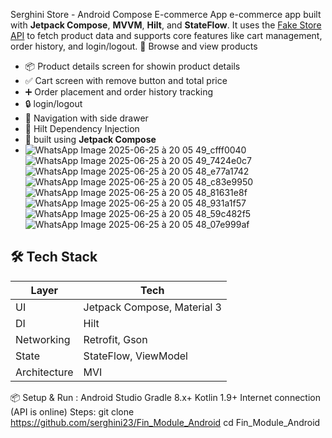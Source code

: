 Serghini Store - Android Compose E-commerce App
e-commerce app built with **Jetpack Compose**, **MVVM**, **Hilt**, and **StateFlow**. It uses the [Fake Store API](https://fakestoreapi.com/) to fetch product data and supports core features like cart management, order history, and login/logout.
🛒 Browse and view products 
- 📦 Product details screen for showin product details 
- ✅ Cart screen with remove button and total price
- ➕ Order placement and order history tracking
- 🔒 login/logout  
- 🧭 Navigation with side drawer
- 💉 Hilt Dependency Injection
- 🎨  built using **Jetpack Compose**
- ![WhatsApp Image 2025-06-25 à 20 05 49_cfff0040](https://github.com/user-attachments/assets/c5df0c49-59d9-479f-93e3-714916d7127e)
![WhatsApp Image 2025-06-25 à 20 05 49_7424e0c7](https://github.com/user-attachments/assets/6155bdc1-b145-472f-969a-d02025bb9273)
![WhatsApp Image 2025-06-25 à 20 05 48_e77a1742](https://github.com/user-attachments/assets/ba44287f-faa6-4cec-9dfd-18e46dfad28c)
![WhatsApp Image 2025-06-25 à 20 05 48_c83e9950](https://github.com/user-attachments/assets/dcf593d8-4ae5-4b86-96b0-314e19c11957)
![WhatsApp Image 2025-06-25 à 20 05 48_81631e8f](https://github.com/user-attachments/assets/537a8891-bc43-4e3c-ba86-be6defc73ae5)
![WhatsApp Image 2025-06-25 à 20 05 48_931a1f57](https://github.com/user-attachments/assets/a4bb5303-de43-4ff6-a50a-33213e482803)
![WhatsApp Image 2025-06-25 à 20 05 48_59c482f5](https://github.com/user-attachments/assets/4620c05a-38aa-48d5-9954-a51475310ee0)
![WhatsApp Image 2025-06-25 à 20 05 48_07e999af](https://github.com/user-attachments/assets/e4f53e16-aafb-4c44-8836-322f00eaad73)


## 🛠 Tech Stack

| Layer        | Tech                              |
|-------------|------------------------------------|
| UI          | Jetpack Compose, Material 3        |
| DI          | Hilt                               |
| Networking  | Retrofit, Gson                     |
| State       | StateFlow, ViewModel               |
| Architecture| MVI


📦 Setup & Run :
Android Studio
Gradle 8.x+
Kotlin 1.9+
Internet connection (API is online)
Steps:
git clone https://github.com/serghini23/Fin_Module_Android
cd Fin_Module_Android
